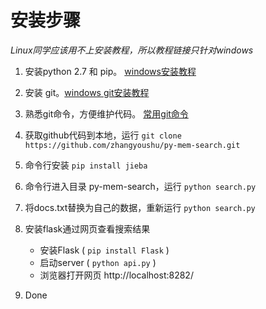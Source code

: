 安装步骤
=======

*Linux同学应该用不上安装教程，所以教程链接只针对windows*

1. 安装python 2.7 和 pip。 [windows安装教程](http://www.tuicool.com/articles/eiM3Er3/)

2. 安装 git。[windows git安装教程](http://blog.csdn.net/exlsunshine/article/details/18939329)

3. 熟悉git命令，方便维护代码。
[常用git命令](http://www.ruanyifeng.com/blog/2015/12/git-cheat-sheet.html)

4. 获取github代码到本地，运行 `git clone https://github.com/zhangyoushu/py-mem-search.git`

5. 命令行安装 `pip install jieba`

6. 命令行进入目录 py-mem-search，运行 `python search.py`

8. 将docs.txt替换为自己的数据，重新运行 `python search.py`

9. 安装flask通过网页查看搜索结果

	- 安装Flask ( `pip install Flask` )
	- 启动server ( `python api.py` )
	- 浏览器打开网页 http://localhost:8282/

10. Done